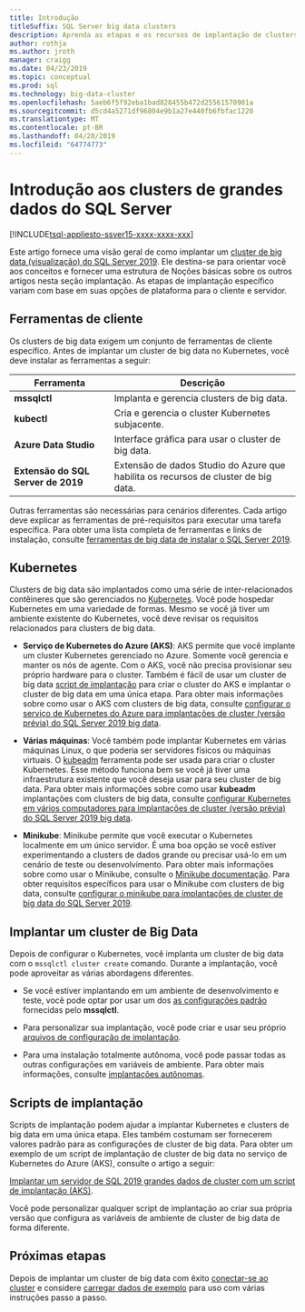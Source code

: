 ```yaml
---
title: Introdução
titleSuffix: SQL Server big data clusters
description: Aprenda as etapas e os recursos de implantação de clusters de big data de 2019 do SQL Server (visualização).
author: rothja
ms.author: jroth
manager: craigg
ms.date: 04/23/2019
ms.topic: conceptual
ms.prod: sql
ms.technology: big-data-cluster
ms.openlocfilehash: 5aeb6f5f92eba1bad828455b472d25561570901a
ms.sourcegitcommit: d5cd4a5271df96804e9b1a27e440fb6fbfac1220
ms.translationtype: MT
ms.contentlocale: pt-BR
ms.lasthandoff: 04/28/2019
ms.locfileid: "64774773"
---
```

# <a name="get-started-with-sql-server-big-data-clusters"></a>Introdução aos clusters de grandes dados do SQL Server

[!INCLUDE[tsql-appliesto-ssver15-xxxx-xxxx-xxx](../includes/tsql-appliesto-ssver15-xxxx-xxxx-xxx.md)]

Este artigo fornece uma visão geral de como implantar um [cluster de big data (visualização) do SQL Server 2019](big-data-cluster-overview.md). Ele destina-se para orientar você aos conceitos e fornecer uma estrutura de Noções básicas sobre os outros artigos nesta seção implantação. As etapas de implantação específico variam com base em suas opções de plataforma para o cliente e servidor.

## <a id="tools"></a> Ferramentas de cliente

Os clusters de big data exigem um conjunto de ferramentas de cliente específico. Antes de implantar um cluster de big data no Kubernetes, você deve instalar as ferramentas a seguir:

| Ferramenta | Descrição |
|---|---|
| **mssqlctl** | Implanta e gerencia clusters de big data. |
| **kubectl** | Cria e gerencia o cluster Kubernetes subjacente. |
| **Azure Data Studio** | Interface gráfica para usar o cluster de big data. |
| **Extensão do SQL Server de 2019** | Extensão de dados Studio do Azure que habilita os recursos de cluster de big data. |

Outras ferramentas são necessárias para cenários diferentes. Cada artigo deve explicar as ferramentas de pré-requisitos para executar uma tarefa específica. Para obter uma lista completa de ferramentas e links de instalação, consulte [ferramentas de big data de instalar o SQL Server 2019](deploy-big-data-tools.md).

## <a name="kubernetes"></a>Kubernetes

Clusters de big data são implantados como uma série de inter-relacionados contêineres que são gerenciados no [Kubernetes](https://kubernetes.io/docs/home). Você pode hospedar Kubernetes em uma variedade de formas. Mesmo se você já tiver um ambiente existente do Kubernetes, você deve revisar os requisitos relacionados para clusters de big data.

- **Serviço de Kubernetes do Azure (AKS)**: AKS permite que você implante um cluster Kubernetes gerenciado no Azure. Somente você gerencia e manter os nós de agente. Com o AKS, você não precisa provisionar seu próprio hardware para o cluster. Também é fácil de usar um cluster de big data [script de implantação](quickstart-big-data-cluster-deploy.md) para criar o cluster do AKS e implantar o cluster de big data em uma única etapa. Para obter mais informações sobre como usar o AKS com clusters de big data, consulte [configurar o serviço de Kubernetes do Azure para implantações de cluster (versão prévia) do SQL Server 2019 big data](deploy-on-aks.md).

- **Várias máquinas**: Você também pode implantar Kubernetes em várias máquinas Linux, o que poderia ser servidores físicos ou máquinas virtuais. O [kubeadm](https://kubernetes.io/docs/setup/independent/create-cluster-kubeadm/) ferramenta pode ser usada para criar o cluster Kubernetes. Esse método funciona bem se você já tiver uma infraestrutura existente que você deseja usar para seu cluster de big data. Para obter mais informações sobre como usar **kubeadm** implantações com clusters de big data, consulte [configurar Kubernetes em vários computadores para implantações de cluster (versão prévia) do SQL Server 2019 big data](deploy-with-kubeadm.md).

- **Minikube**: Minikube permite que você executar o Kubernetes localmente em um único servidor. É uma boa opção se você estiver experimentando a clusters de dados grande ou precisar usá-lo em um cenário de teste ou desenvolvimento. Para obter mais informações sobre como usar o Minikube, consulte o [Minikube documentação](https://kubernetes.io/docs/setup/minikube/). Para obter requisitos específicos para usar o Minikube com clusters de big data, consulte [configurar o minikube para implantações de cluster de big data do SQL Server 2019](deploy-on-minikube.md).

## <a name="deploy-a-big-data-cluster"></a>Implantar um cluster de Big Data

Depois de configurar o Kubernetes, você implanta um cluster de big data com o `mssqlctl cluster create` comando. Durante a implantação, você pode aproveitar as várias abordagens diferentes.

- Se você estiver implantando em um ambiente de desenvolvimento e teste, você pode optar por usar um dos [as configurações padrão](deployment-guidance.md#deploy) fornecidas pelo **mssqlctl**.

- Para personalizar sua implantação, você pode criar e usar seu próprio [arquivos de configuração de implantação](deployment-guidance.md#configfile). 

- Para uma instalação totalmente autônoma, você pode passar todas as outras configurações em variáveis de ambiente. Para obter mais informações, consulte [implantações autônomas](deployment-guidance.md#unattended).

## <a name="deployment-scripts"></a>Scripts de implantação

Scripts de implantação podem ajudar a implantar Kubernetes e clusters de big data em uma única etapa. Eles também costumam ser fornecerem valores padrão para as configurações de cluster de big data. Para obter um exemplo de um script de implantação de cluster de big data no serviço de Kubernetes do Azure (AKS), consulte o artigo a seguir:

[Implantar um servidor de SQL 2019 grandes dados de cluster com um script de implantação (AKS)](quickstart-big-data-cluster-deploy.md).

Você pode personalizar qualquer script de implantação ao criar sua própria versão que configura as variáveis de ambiente de cluster de big data de forma diferente.

## <a name="next-steps"></a>Próximas etapas

Depois de implantar um cluster de big data com êxito [conectar-se ao cluster](connect-to-big-data-cluster.md) e considere [carregar dados de exemplo](tutorial-load-sample-data.md) para uso com várias instruções passo a passo.